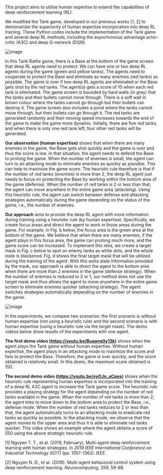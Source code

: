 This project aims to utilise human expertise to extend the capabilities of deep reinforcement learning (RL). 

We modified the Tank game, developed in our previous works [1, 2] to demonstrate the superiority of human expertise incorporation into deep RL training. These Python codes include the implementation of the Tank game and several deep RL methods, including the asynchronous advantage actor-critic (A3C) and deep Q-network (DQN).

![image](https://user-images.githubusercontent.com/59295532/113085936-71c6c380-922c-11eb-8748-dc629607f344.png)

In this Tank Battle game, there is a Base at the bottom of the game screen that deep RL agents need to protect. We can have one or two deep RL agents during the game (green and yellow tanks). The agents need to cooperate to protect the Base and eliminate as many enemies (red tanks) as possible. The game is over if two deep RL agents are eliminated or the Base gets shot by the red tanks. The agent(s) gets a score of 10 when each red tank is eliminated. The game screen is bounded by hard walls (in grey) that the tanks and their bullets cannot move through. There is a soft wall in brown colour where the tanks cannot go through but their bullets can destroy it. The game screen also includes a pond where the tanks cannot move through, but their bullets can go through it. The red tanks are generated randomly and their moving speed increases towards the end of the game to make the game more dynamic. Initially, there are five red tanks, and when there is only one red tank left, four other red tanks will be generated.

**Our observation (human expertise)** shows that when there are many enemies in the game, the Base gets shot quickly and the game is over and thus the score is low. In that situation, the agent needs to defend the Base to prolong the game. When the number of enemies is small, the agent can turn to an attacking mode to eliminate enemies as quickly as possible. This can help to maximize the game score. The heuristic rule therefore is that if the number of red tanks (enemies) is more than 2, the deep RL agent just needs to focus on protecting the Base by working within the bottom area of the game (defense). When the number of red tanks is 2 or less than that, the agent can move anywhere in the entire game area (attacking). Using this heuristic rule, the agent can switch between defense and attacking strategies automatically during the game depending on the status of the game, i.e., the number of enemies.

**Our approach** aims to provide the deep RL agent with more information during training using a heuristic rule (by human expertise). Specifically, we create focus areas and direct the agent to work in those areas during the game. For example, in Fig. b below, the focus area is the green area at the bottom of the game. We believe that when there are many enemies, if the agent plays in this focus area, the game can prolong much more, and the game score can be increased. To implement this idea, we create a target mask in Fig. c below to spot on enemy tanks as white dots, and the whole state is blackened. Fig. d shows the final target mask that will be utilized during the training of the agent. With this extra state information provided by the mask, our approach is able to direct the agent to the bottom area when there are more than 2 enemies in the game (defense strategy). When the number of enemies is reduced to 2 or 1, our method does not use the target mask and thus allows the agent to move anywhere in the entire game screen to eliminate enemies quicker (attacking strategy). The agent switches strategies automatically depending on the number of enemies in the game.

![image](https://user-images.githubusercontent.com/59295532/113088110-b05e7d00-9230-11eb-9ebb-b4f4f13ab47e.png)

In the experiments, we compare two scenarios: the first scenario is without human expertise (not using a heuristic rule) and the second scenario is with human expertise (using a heuristic rule via the target mask). The demo videos below show results of the experiments with one agent.

**The first demo video (https://youtu.be/Buawrq0y13k)** shows when the agent plays the Tank game without human expertise. Without human expertise, the agent plays in an attacking mode to maximize the score and fails to protect the Base. Therefore, the game is over quickly, and the score obtained is relatively small. In this demo, the maximum score obtained is 150.

**The second demo video (https://youtu.be/syOJn_aCpes)** shows when the heuristic rule representing human expertise is incorporated into the training of a deep RL A3C agent to increase the Tank game score. The heuristic rule provides a playing strategy for the agent depending on the number of red tanks available in the game. When the number of red tanks is more than 2, the agent tries to move down to the bottom area to protect the Base, i.e., defense mode. When the number of red tanks reduces to 2 or less than that, the agent automatically turns to an attacking mode to eradicate red tanks as quickly as possible. In the attacking mode, we observe that the agent moves to the upper area and thus it is able to eliminate red tanks quicker. This video shows an example where the agent obtains a score of 550 using the above strategic heuristic rule.

[1] Nguyen T. T., et al. (2019, February). Multi-agent deep reinforcement learning with human strategies. In _2019 IEEE International Conference on Industrial Technology (ICIT)_ (pp. 1357-1362). IEEE.

[2]	Nguyen N. D., et al. (2019). Multi-agent behavioral control system using deep reinforcement learning. _Neurocomputing_, 359, 58-68.
